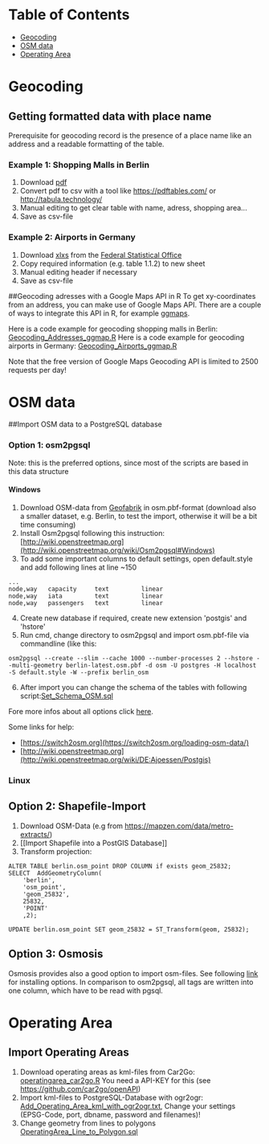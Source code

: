 
# Table of Contents
* [Geocoding](#Geocoding)
* [OSM data](#OSM_data)
* [Operating Area](#Operating_Area)

# Geocoding <a id="Geocoding"></a>
## Getting formatted data with place name
Prerequisite for geocoding record is the presence of a place name like an address and a readable formatting of the table. 

###  Example 1: Shopping Malls in Berlin
1. Download [pdf](https://www.ihk-berlin.de/blob/bihk24/produktmarken/branchen/handel/2271598/e7e05a510e6f1cf8431c84d2e9ca20f8/Shoppingcenter_Berlin-data.pdf) 
2. Convert pdf to csv with a tool like https://pdftables.com/ or http://tabula.technology/
3. Manual editing to get clear table with name, adress, shopping area...
4. Save as csv-file

###  Example 2: Airports in Germany
1. Download [xlxs](https://www.destatis.de/DE/Publikationen/Thematisch/TransportVerkehr/Luftverkehr/Luftverkehr2080600161065.xlsx?__blob=publicationFile) from the [Federal Statistical Office](https://www.destatis.de/DE/Publikationen/Thematisch/TransportVerkehr/Luftverkehr/Luftverkehr.html)
2. Copy required information (e.g. table 1.1.2) to new sheet
3. Manual editing header if necessary
4. Save as csv-file

##Geocoding adresses with a Google Maps API in R
To get xy-coordinates from an address, you can make use of Google Maps API. There are a couple of ways to integrate this API in R, for example [ggmaps](https://cran.r-project.org/web/packages/ggmap/index.html).

Here is a code example for geocoding shopping malls in Berlin: [Geocoding_Addresses_ggmap.R](R/Geocoding_Addresses_ggmap.R)
Here is a code example for geocoding airports in Germany: [Geocoding_Airports_ggmap.R](R/Geocoding_Airports_ggmap.R)

Note that the free version of Google Maps Geocoding API is limited to 2500 requests per day!

# OSM data <a id="OSM_data"></a>

##Import OSM data to a PostgreSQL database
### Option 1: osm2pgsql
Note: this is the preferred options, since most of the scripts are based in this data structure
#### Windows

1. Download OSM-data from [Geofabrik](http://download.geofabrik.de/europe/germany.html) in osm.pbf-format (download also a smaller dataset, e.g. Berlin, to test the import, otherwise it will be a bit time consuming)
2. Install Osm2pgsql following this instruction: [http://wiki.openstreetmap.org](http://wiki.openstreetmap.org/wiki/Osm2pgsql#Windows)
3. To add some important columns to default settings, open default.style and add following lines at line ~150
```
...
node,way   capacity     text         linear
node,way   iata         text         linear
node,way   passengers   text         linear
```
4. Create new database if required, create new extension 'postgis' and 'hstore'
5. Run cmd, change directory to osm2pgsql and import osm.pbf-file via commandline (like this:

```osm2pgsql --create --slim --cache 1000 --number-processes 2 --hstore --multi-geometry berlin-latest.osm.pbf -d osm -U postgres -H localhost -S default.style -W --prefix berlin_osm```

6. After import you can change the schema of the tables with following script:[Set_Schema_OSM.sql](PostgreSQL/Set_Schema_OSM.sql)

Fore more infos about all options click [here](http://www.volkerschatz.com/net/osm/osm2pgsql-usage.html).

Some links for help:
* [https://switch2osm.org](https://switch2osm.org/loading-osm-data/)
* [http://wiki.openstreetmap.org](http://wiki.openstreetmap.org/wiki/DE:Ajoessen/Postgis)

### Linux

## Option 2: Shapefile-Import

1.  Download OSM-Data (e.g from https://mapzen.com/data/metro-extracts/)
2.  [[Import Shapefile into a PostGIS Database]]
3.  Transform projection:

```
ALTER TABLE berlin.osm_point DROP COLUMN if exists geom_25832;
SELECT  AddGeometryColumn(
	'berlin',
	'osm_point',
	'geom_25832',
	25832,
	'POINT'
	,2);

UPDATE berlin.osm_point SET geom_25832 = ST_Transform(geom, 25832);
```

## Option 3: Osmosis
Osmosis provides also a good option to import osm-files. See following [link](http://wiki.openstreetmap.org/wiki/Osmosis/PostGIS_Setup) for installing options. In comparison to osm2pgsql, all tags are written into one column, which have to be read with pgsql.



# Operating Area <a id="Operating_Area"></a>

## Import Operating Areas
1. Download operating areas as kml-files from Car2Go: [operatingarea_car2go.R](Data/R/operatingarea_car2go.R) You need a API-KEY for this (see https://github.com/car2go/openAPI)
2. Import kml-files to PostgreSQL-Database with ogr2ogr: [Add_Operating_Area_kml_with_ogr2ogr.txt](PostgreSQL/Add_Operating_Area_kml_with_ogr2ogr.txt), Change your settings (EPSG-Code, port, dbname, password and filenames)!
3. Change geometry from lines to polygons [OperatingArea_Line_to_Polygon.sql](PostgreSQL/OperatingArea_Line_to_Polygon.sql)



